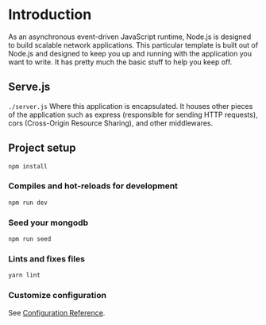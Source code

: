 # Introduction

As an asynchronous event-driven JavaScript runtime, Node.js is designed to build scalable network applications. This particular template is built out of Node.js and designed to keep you up and running with the application you want to write. It has pretty much the basic stuff to help you keep off.

## Serve.js

`./server.js` Where this application is encapsulated. It houses other pieces of the application such as express (responsible for sending HTTP requests), cors (Cross-Origin Resource Sharing), and other middlewares.

## Project setup

```shell
npm install
```

### Compiles and hot-reloads for development

```shell
npm run dev
```

### Seed your mongodb

```shell
npm run seed
```

### Lints and fixes files

```shell
yarn lint
```

### Customize configuration

See [Configuration Reference](https://cli.vuejs.org/config/).

